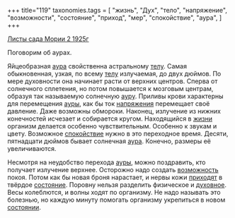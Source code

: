 +++
title="119"
taxonomies.tags = [
 "жизнь",
 "Дух",
 "тело",
 "напряжение",
 "возможности",
 "состояние",
 "приход",
 "мер",
 "спокойствие",
 "аура",
]
+++

[Листы сада Мории 2 1925г](/agni/1925)

Поговорим об аурах.   

Яйцеобразная [аура](/tags/аура) свойственна астральному [телу](/tags/тело). Самая обыкновенная, узкая, по всему [телу](/tags/тело) излучаемая, до двух дюймов. По мере духовности она начинает расти от верхних центров. Сперва от солнечного сплетения, но потом повышается к мозговым центрам, образуя так называемую солнечную [ауру](/tags/аура). Приливы крови характерны для перемещения [ауры](/tags/аура), как бы ток [напряжения](/tags/напряжение) перемещает своё давление. Даже возможны обмороки. Наконец, излучение из нижних конечностей исчезает и собирается кругом. Находящийся в [жизни](/tags/жизнь) организм делается особенно чувствительным. Особенно к звукам и цвету. Возможное [спокойствие](/tags/спокойствие) нужно в это переходное время. Десяти, пятнадцати дюймов бывает солнечная [аура](/tags/аура). Конечно, размеры её увеличиваются.   

Несмотря на неудобство перехода [ауры](/tags/аура), можно поздравить, кто получает излучение верхнее. Осторожно надо создать [возможность](/tags/возможности) покоя. Потом как бы новая броня нарастает, и нервы кожи [приходят](/tags/приход) в твёрдое [состояние](/tags/состояние). Поровну нельзя разделить физическое и [духовное](/tags/Дух). Весы колеблются, и волны ходят по организму. Не надо называть это болезнью, но каждую минуту помогать организму укрепиться в новом [состоянии](/tags/состояние).   

